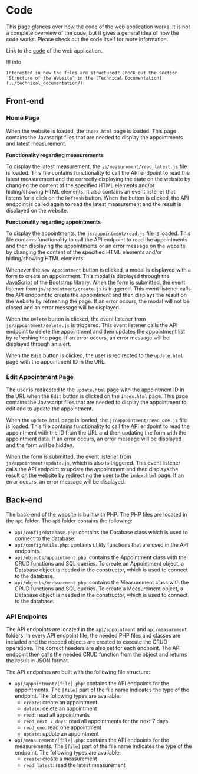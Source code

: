 # Code

This page glances over how the code of the web application works. It is not a complete overview of the code, but it
gives a general idea of how the code works. Please check out the code itself for more information.

Link to
the [code](https://gitlab.fdmci.hva.nl/IoT/2023-2024-semester-1/individual-project/iot-koulenf/-/tree/main/web?ref_type=heads)
of the web application.

!!! info

    Interested in how the files are structured? Check out the section `Structure of the Website` in the [Technical Documentation](../technical_documentation/)!

## Front-end

### Home Page

When the website is loaded, the `index.html` page is loaded. This page contains the Javascript files that are needed to
display the appointments and latest measurement.

**Functionality regarding measurements**

To display the latest measurement, the `js/measurement/read_latest.js` file is loaded. This file contains functionality
to call the API endpoint to read the latest measurement and the correctly displaying the state on the website by
changing the content of the specified HTML elements and/or hiding/showing HTML elements.
It also contains an event listener that listens for a click on the `Refresh` button. When the button is clicked, the API
endpoint is called again to read the latest measurement and the result is displayed on the website.

**Functionality regarding appointments**

To display the appointments, the `js/appointment/read.js` file is loaded. This file contains functionality to call the
API endpoint to read the appointments and then displaying the appointments or an error message on the website by
changing the content of the specified HTML elements and/or hiding/showing HTML elements.

Whenever the `New Appointment` button is clicked, a modal is displayed with a form to create an appointment. This modal
is displayed through the JavaScript of the Bootstrap library. When the form is submitted, the event listener from
`js/appointment/create.js` is triggered. This event listener calls the API endpoint to create the appointment and then
displays the result on the website by refreshing the page. If an error occurs, the modal will not be closed and an error
message will be displayed.

When the `Delete` button is clicked, the event listener from `js/appointment/delete.js` is triggered. This event
listener calls the API endpoint to delete the appointment and then updates the appointment list by refreshing the
page. If an error occurs, an error message will be displayed through an alert.

When the `Edit` button is clicked, the user is redirected to the `update.html` page with the appointment ID in the URL.

### Edit Appointment Page

The user is redirected to the `update.html` page with the appointment ID in the URL when the `Edit` button is clicked on
the `index.html` page. This page contains the Javascript files that are needed to display the appointment to edit and to
update the appointment.

When the `update.html` page is loaded, the `js/appointment/read_one.js` file is loaded. This file contains
functionality to call the API endpoint to read the appointment with the ID from the URL and then updating the form with
the appointment data. If an error occurs, an error message will be displayed and the form will be hidden.

When the form is submitted, the event listener from `js/appointment/update.js`, which is also is triggered. This event
listener calls the API endpoint to update the appointment and then displays the result on the website by redirecting
the user to the `index.html` page. If an error occurs, an error message will be displayed.

## Back-end

The back-end of the website is built with PHP. The PHP files are located in the `api` folder. The `api` folder contains
the following:

- `api/config/database.php`: contains the Database class which is used to connect to the database.
- `api/config/utils.php`: contains utility functions that are used in the API endpoints.
- `api/objects/appointment.php`: contains the Appointment class with the CRUD functions and SQL queries. To create an
  Appointment object, a Database object is needed in the constructor, which is used to connect to the database.
- `api/objects/measurement.php`: contains the Measurement class with the CRUD functions and SQL queries. To create a
  Measurement object, a Database object is needed in the constructor, which is used to connect to the database.

### API Endpoints

The API endpoints are located in the `api/appointment` and `api/measurement` folders. In every API endpoint file, the
needed PHP files and classes are included and the needed objects are created to execute the CRUD operations. The correct
headers are also set for each endpoint. The API endpoint then calls the needed CRUD function from the object and returns
the result in JSON format.

The API endpoints are built with the following file structure:

- `api/appointment/[file].php`: contains the API endpoints for the appointments. The `[file]` part of the file name
  indicates the type of the endpoint. The following types are available:
    - `create`: create an appointment
    - `delete`: delete an appointment
    - `read`: read all appointments
    - `read_next_7_days`: read all appointments for the next 7 days
    - `read_one`: read one appointment
    - `update`: update an appointment
- `api/measurement/[file].php`: contains the API endpoints for the measurements. The `[file]` part of the file name
  indicates the type of the endpoint. The following types are available:
    - `create`: create a measurement
    - `read_latest`: read the latest measurement

